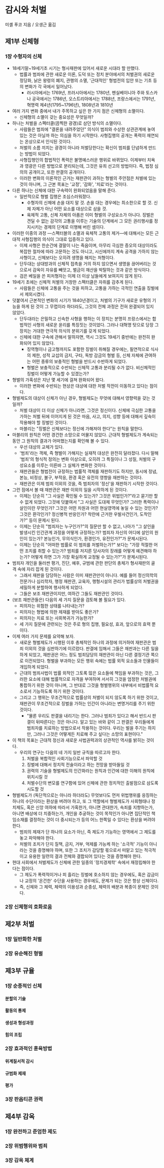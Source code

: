 # 감시와 처벌
미셸 푸코 지음 / 오생근 옮김

## 제1부 신체형

### 1장 수형자의 신체

- 18세기말~19세기초 시기는 형사재판에 있어서 새로운 시대라 할 만했다.
  - 법률과 범죄에 관한 새로운 이론, 도덕 또는 정치 분야에서의 처벌권의 새로운 정당화, 낡은 왕령의 폐지, 관행의 소멸, '근대적인' 형법전의 입안 또는 기초 등의 변화가 각 국에서 일어났다.
    - 러시아에서는 1769년, 프러시아에서는 1780년, 펜실베이니아 주와 토스카나 공국에서는 1786년, 오스트리아에서는 1788년, 프랑스에서는 1791년, 혁명력 제4년(1795~1796년), 1808년과 1810년
- 여러 가지 변화 중에서 내가 주목하고 싶은 한 가지 점은 신체형의 소멸이다.
  - 신체형의 소멸이 갖는 중요성은 무엇일까?
- 하나는 처벌을 스펙터클(끔찍한 광경)로 삼던 방식의 소멸이다.
  - 사람들은 범죄에 "결론을 내려주었던" 의식이 범죄와 수상한 상관관계에 놓여 있는 것은 아닐까 하는 의심을 하기 시작한다. 사형집행의 공개는 폭력이 재연되는 온상으로서 인식된 것이다.
  - 처벌의 소름 끼치는 광경이 아니라 처벌당한다는 확신이 범죄를 단념하게 만드는 방법이 되었다.
  - 사형집행인의 합법적인 폭력은 불명예스러운 행위로 바뀌었다. 이제부터 치욕과 영광은 다른 방법으로 분리되는데, 그것은 유죄 선고의 방법이다. 즉, 법정 심의의 공개이고, 또한 판결의 공개이다.
  - 이러한 변화의 이론적인 근거는 재판관이 과하는 형벌의 주안점은 처벌에 있는 것이 아니며, 그 근본 목표는 '교정', '감화', '치료'라는 것이다.
- 다른 하나는 신체에 대한 구속력이 완화되었음을 말해 준다.
  - 일반적으로 형벌 집행은 조심스러워졌다.
    - 수형자의 신체에 손을 대지 말 것. 손을 대는 경우에는 최소한으로 할 것. 신체 자체가 아닌 어떤 요소를 대상으로 삼을 것.
    - 육체적 고통, 신체 자체의 아픔은 이미 형벌의 구성요소가 아니다. 징벌은 견딜 수 없는 감각의 고통을 이루는 기술의 단계에서 그 모든 권리행사를 정지시키는 경제의 단계로 이행해 버린 셈이다.
- 이러한 이중의 과정 ―스펙터블의 소멸과 육체적 고통의 제거―에 대해서는 모든 근대적 사형집행의 의식이 그대로 입증하고 있다.
  - 이제 사형은 한순간에 결말이 나는 죽음이며, 아무리 극심한 증오의 대상이라도 복잡한 절차에 따라 고문하는 것도 아니고, 시신에까지 계속 공격을 가하지 않는 사형이고, 신체보다는 오히려 생명을 해치는 처형이다.
  - 단두대는 상대방과의 신체적 접촉을 거의 하지 않으면서 생명을 끊어버리는 것으로서 감옥이 자유를 빼앗고, 벌금이 재산을 박탈하는 것과 같은 방식이다.
  - 검은 베일을 쓴 피처형자는 이제 더 이상 남들에게 보여지지 않게 된다. 
- 19세기 초에는 신체적 처벌의 거창한 스펙터클은 자취를 감추게 된다.
  - 사람들은 신체에 고통을 주는 것을 피하고, 고통을 가하는 극적인 연출을 징벌에서 제외시켰다.
- 덧붙여서 근본적인 변화의 시기가 1840년경이고, 처벌의 기구가 새로운 유형의 기능을 하게 된 것이 그 무렵이라 하더라도, 그것의 전체 과정은 전혀 완결되어 있지 않았다.
  - 단두대라는 은밀하고 신속한 사형을 행하는 이 장치는 분명히 프랑스에서는 합법적인 사형의 새로운 윤리를 특징짓는 것이었다. 그러나 대혁명 탓으로 당장 그 장치는 거대한 연극적 의식의 분위기를 갖게 되었다.
  - 신체에 대한 구속에 관해서 말하자면, 역시 그것도 19세기 중반에는 완전히 완화되어 있지 않았다.
    - 징역형이나 금고형까지도 포함한 징벌이 취해질 경우에는, 필연적으로 식사의 제한, 성적 교섭의 금지, 구타, 독방 감금의 형벌 등, 신체 자체에 관여하는 어떤 종류의 보충적인 형벌을 반드시 수반하게 되었다.
    - 형벌은 보충적으로 수반되는 신체적 고통과 분리될 수가 없다. 비신체적인 징벌이 어떻게 가능할 수 있겠는가?
- 형벌의 가혹성은 지난 몇 세기에 걸쳐 완화되어 왔다.
  - 이러한 변화에 수반되는 현상은 대상에 대한 처벌 작전이 이동하고 있다는 점이다.
- 형벌제도의 대상이 신체가 아닌 경우, 형벌제도는 무엇에 대해서 영향력을 갖는 것일까?
  - 처벌 대상이 더 이상 신체가 아니라면, 그것은 정신이다. 신체에 극심한 고통을 가하는 처벌 뒤에 이어지게 된 것은 마음, 사고, 의지, 성향 등에 대해서 깊숙이 작용해야 할 징벌인 것이다.
  - 마블리는 "징벌은 신체보다는 정신에 가해져야 한다"는 원칙을 말한다.
- 마블리의 원칙은 어떤 경건한 소망으로 머물지 않았다. 근대적 형벌제도가 계속되는 동안 그 원칙의 결과가 어떠했는지를 확인해 볼 수 있다.
  - 우선 대상의 교체가 있다.
  - '범죄'라는 객체, 즉 형벌이 가해지는 실재적 대상은 완전히 달라졌다. 다시 말해 '범죄'의 형식적 정의는 변화 이상으로, 오히려 그 특질이나 그 성질, 처벌의 구성요소를 이루는 이른바 그 실체가 변화한 것이다.
  - 재판관들은 형법전이 규정하는 법률적 객체를 재판하기도 하지만, 동시에 정념, 본능, 비정상, 불구, 부적응, 환경 혹은 유전의 영향을 재판하는 것이다.
  - 재판관은 이제 범죄 이외의 것을, 즉 범죄자의 '정신'을 재판하기 시작한 것이다. 
- 그런 점에서 볼 때 재판관은 재판 이외의 일을 시작하게 된 것이다.
  - 이제는 단순히 "그 사실은 확인될 수 있는가? 그것은 위법인가?"라고 묻기만 할 수 없게 되었다. 그것에 덧붙여서 "그 사실은 도대체 무엇인가? 그러한 폭력이나 살인이란 무엇인가? 그것은 어떤 차원과 어떤 현실영역에 놓일 수 있는 것인가? 그것은 환각인가? 정신병적 반응인가? 착란에 근거한 우발사건인가, 도착인가?" 등이 문제시 된다.
  - 이제는 단순히 "범죄자는 누구인가?"의 질문만 할 수 없고, 나아가 "그 살인을 발생시킨 인간관계 과정을 어떻게 규정하는가? 범죄자 자신의 어디에 살인의 원인이 있는가? 본능인가, 무의식인가, 환경인가, 유전인가?"가 문제시된다.
  - 이제는 단순히 "어떠한 법률로 이 범죄를 처벌하는가?" 보다는 "가장 적절한 어떤 조치를 취할 수 있는가? 범죄를 저지른 당사자의 장래를 어떻게 예견해야 하는가? 어떻게 하면 그가 가장 확실하게 교정될 수 있는가?"가 문제시된다.
- 범죄자 개인을 둘러싼 평가, 진단, 예후, 규범에 관한 판단의 총체가 형사재판의 골격 속에 자리 잡게 된 것이다.
  - 그래서 재판을 담당하는 사람은 이미 재판관만이 아니다. 예를 들어 정신의학의 전문가나 심리학자, 행정 재판관, 교육자, 행형시설의 관리가 법률상의 처벌권을 세밀하게 분할하여 행사하게 되었다.
  - 그들은 보조 재판관이지만, 여하간 그들도 재판관인 것이다.
- (보조 재판관들은) 다음의 세 가지 질문을 검토해 볼 필요가 있다.
  - 피의자는 위험한 상태를 나타내는가?
  - 피의자는 형법에 의한 제재를 받아도 좋은가?
  - 피의자는 치료 또는 사회복귀가 가능한가?
  - 세 가지 질문에 관련되는 것은 주로 형의 집행, 필요성, 효과, 앞으로의 효력 뿐이다.
- 이제 여러 가지 문제를 요약해 보자.
  - 새로운 형벌제도가 시행된 이후 총체적인 하나의 과정에 의거하여 재판관은 범죄 이외의 것을 심판하기에 이르렀다. 판결에 임해서 그들은 재판과는 다른 일을 하게 되었고, 재판권은 어느 정도 범죄담당의 재판관이 아닌 다른 결정기관 쪽으로 이전되었다. 형벌을 부과하는 모든 행위 속에는 법률 외적 요소들과 인물들이 개입하게 되었다.
  - 근대의 범죄사법이 법률 외적인 그토록 많은 요소들에 책임을 부과하는 것은, 그러한 요소에 대해 법률적으로 자격을 부여하며 서서히 그것을 엄정한 처벌권에 통합하기 위한 것이 아니며, 그 반대로 그것을 형벌행위의 내부에서 비법률적 요소로서 기능하도록 하기 위한 것이다.
  - 그리고 그 행위는 무조건적으로 법률상의 처벌이 되지 않도록 하기 위한 것이고, 재판관이 무조건적으로 징벌을 가하는 인간이 아니라는 변명거리를 주기 위한 것이다.
    - "물론 우리도 판결을 내리기는 한다. 그러나 범죄가 있다고 해서 반드시 판결이 뒤따른다는 것은 아니다. 알고 있는 바와 같이 그 판결은 우리들에게 범죄자를 치료하는 방법으로서 작용하는 것이다. 우리는 벌을 주기는 하지만, 그러나 그것은 어떻게든 치료해 주고 싶다는 소망의 표현이다."
- 이 책의 목표는 근대적 정신과 새로운 사법권력과의 상관적인 역사를 밝히는 것이다.
  - 우리의 연구는 다음의 네 가지 일반 규칙을 따르고자 한다.
    1. 처벌을 복합적인 사회기능으로서 파악할 것
    2. 징벌에 대해서 정치적 전술이라고 하는 전망을 받아들일 것
    3. 권력의 기술을 형벌제도의 인간화라는 원칙과 인간에 대한 이해의 원칙에 위치시킬 것
    4. 처벌수단의 변모를 연구함에 있어 신체에 관한 정치적인 출발점으로 삼도록 시도할 것
- 형벌제도가 (독단적으로는 아니라 하더라도) 무엇보다도 먼저 위법행위를 응징하는 하나의 수단이라는 환상을 버려야 하고, 또 그 역할에서 형벌제도가 사회형태나 정치제도, 혹은 신앙 여하에 따라서 가혹한가, 아니면 관대한가, 속죄를 지향하는가, 아니면 배상에 더 치중하는가, 개인을 추궁하는 것이 목적인가 아니면 집단적인 책임소재를 결정하는 것이 더 중시되는가 등의 어느 한쪽일 수 있다는 환상을 버려야 한다.
  - 범죄의 제재가 단 하나의 요소가 아닌, 즉 제도가 기능하는 영역에서 그 제도를 놓고 파악해야 한다.
  - 처벌의 조치가 단지 질책, 금지, 거부, 억제를 가능케 하는 '소극적' 기능이 아니라는 것을 증명해야 하며, 또한 그 조치가 감당할 몫으로서 떠맡고 있는 적극적이고 유용한 일련의 결과 전체와 결합되어 있다는 것을 증명해야 한다.
- 현대 사회에서 처벌제도가 신체에 관한 일종의 '정치경제학' 속에서 재정립해야 한다는 점이다.
  - 그 제도가 폭력적이거나 피 흘리는 징벌에 호소하지 않는 경우에도, 혹은 감금이나 교정의 '온건한' 수단을 사용하는 경우에도, 문제가 되는 것은 항상 신체이다.
  - 즉, 신체와 그 체력, 체력의 이용성과 순종성, 체력의 배분과 복종이 문제인 것이다.

### 2장 신체형의 호화로움

## 제2부 처벌

### 1장 일반화한 처벌

### 2장 유순해진 형벌

## 제3부 규율

### 1장 순종적인 신체

#### 분할의 기술

#### 활동의 통제

#### 생성과 형성과정

#### 힘의 조립

### 2장 효과적인 훈육방법

#### 위계질서적 감시

#### 규범화 제재

#### 평가

### 3장 판옵티콘 권력

## 제4부 감옥

### 1장 완전하고 준엄한 제도

### 2장 위범행위와 범죄

### 3장 감옥 체계
